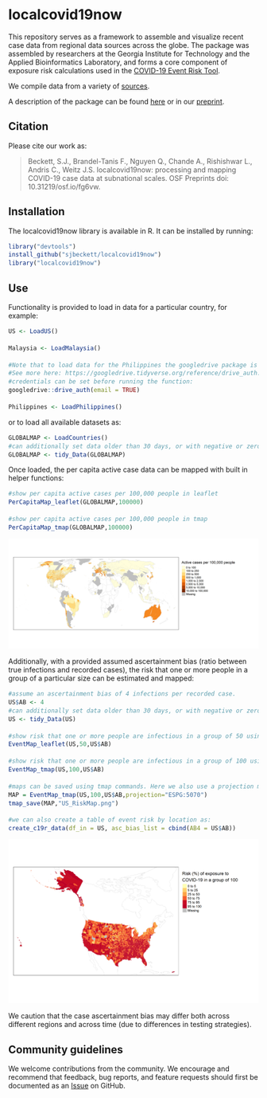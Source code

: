 # localcovid19now

This repository serves as a framework to assemble and visualize recent case data from regional data sources across the globe. The package was assembled by researchers at the Georgia Institute for Technology and the Applied Bioinformatics Laboratory, and forms a core component of exposure risk calculations used in the [COVID-19 Event Risk Tool](https://covid19risk.biosci.gatech.edu/).

We compile data from a variety of [sources](https://github.com/sjbeckett/localcovid19now/blob/main/DataSources.md).

A description of the package can be found [here](https://github.com/sjbeckett/localcovid19now/tree/main/paper) or in our [preprint](https://doi.org/10.31219/osf.io/fg6vw).

## Citation

Please cite our work as:
> Beckett, S.J., Brandel-Tanis F., Nguyen Q., Chande A., Rishishwar L., Andris C., Weitz J.S. localcovid19now: processing and mapping COVID-19 case data at subnational scales. OSF Preprints doi: 10.31219/osf.io/fg6vw.

## Installation

The localcovid19now library is available in R. It can be installed by running:

```R
library("devtools")
install_github("sjbeckett/localcovid19now")
library("localcovid19now")
```

## Use

Functionality is provided to load in data for a particular country, for example:
```R
US <- LoadUS()

Malaysia <- LoadMalaysia()

#Note that to load data for the Philippines the googledrive package is used, requiring users' google credentials.
#See more here: https://googledrive.tidyverse.org/reference/drive_auth.html
#credentials can be set before running the function:
googledrive::drive_auth(email = TRUE)

Philippines <- LoadPhilippines()
```
or to load all available datasets as:

```R
GLOBALMAP <- LoadCountries()
#can additionally set data older than 30 days, or with negative or zero differences in active cases to NA.
GLOBALMAP <- tidy_Data(GLOBALMAP) 
```

Once loaded, the per capita active case data can be mapped with built in helper functions: 
```R
#show per capita active cases per 100,000 people in leaflet
PerCapitaMap_leaflet(GLOBALMAP,100000)

#show per capita active cases per 100,000 people in tmap
PerCapitaMap_tmap(GLOBALMAP,100000)
```

![Active cases per capita across the globe](/examples/Global_pc_tmap.png)

Additionally, with a provided assumed ascertainment bias (ratio between true infections and recorded cases), the risk that one or more people in a group of a particular size can be estimated and mapped:

```R
#assume an ascertainment bias of 4 infections per recorded case.
US$AB <- 4 
#can additionally set data older than 30 days, or with negative or zero differences in active cases to NA.
US <- tidy_Data(US)

#show risk that one or more people are infectious in a group of 50 using leaflet
EventMap_leaflet(US,50,US$AB)

#show risk that one or more people are infectious in a group of 100 using tmap
EventMap_tmap(US,100,US$AB)

#maps can be saved using tmap commands. Here we also use a projection more suited to the US:
MAP = EventMap_tmap(US,100,US$AB,projection="ESPG:5070")
tmap_save(MAP,"US_RiskMap.png")

#we can also create a table of event risk by location as:
create_c19r_data(df_in = US, asc_bias_list = cbind(AB4 = US$AB))
```

![event risk in the US](/examples/US_RiskMap.png)

We caution that the case ascertainment bias may differ both across different regions and across time (due to differences in testing strategies).


## Community guidelines

We welcome contributions from the community. We encourage and recommend that feedback, bug reports, and feature requests should first be documented as an [Issue](https://github.com/sjbeckett/localcovid19now/issues/) on GitHub.

